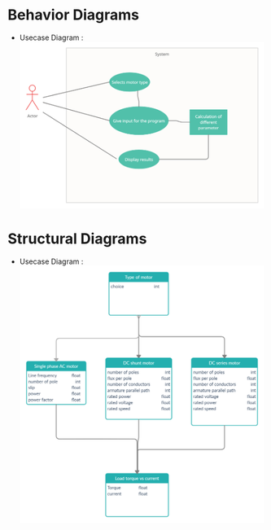 # Behavior Diagrams

* Usecase Diagram :
![UsecaseDiagram](https://github.com/AquilRodrigues/256881/blob/main/2_Architecture/behavioural%20diagram/Behavioural%20diagram.png)

# Structural Diagrams

* Usecase Diagram :
![UsecaseDiagram](https://github.com/AquilRodrigues/256881/blob/main/2_Architecture/structural%20diagram/Untitled%20Workspace.png)
